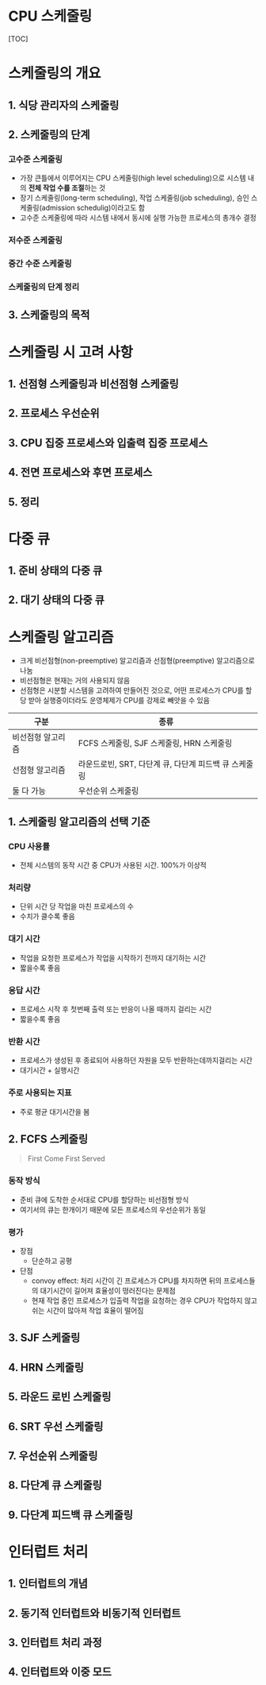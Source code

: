 # CPU 스케줄링

[TOC]



# 스케줄링의 개요

## 1. 식당 관리자의 스케줄링

## 2. 스케줄링의 단계

### 고수준 스케줄링

- 가장 큰틀에서 이루어지는 CPU 스케줄링(high level scheduling)으로 시스템 내의 **전체 작업 수를 조절**하는 것
- 장기 스케줄링(long-term scheduling), 작업 스케줄링(job scheduling), 승인 스케줄링(admission schedulig)이라고도 함
- 고수준 스케줄링에 따라 시스템 내에서 동시에 실행 가능한 프로세스의 총개수 결정

### 저수준 스케줄링

### 중간 수준 스케줄링

### 스케줄링의 단계 정리

## 3. 스케줄링의 목적



# 스케줄링 시 고려 사항

## 1. 선점형 스케줄링과 비선점형 스케줄링

## 2. 프로세스 우선순위

## 3. CPU 집중 프로세스와 입출력 집중 프로세스

## 4. 전면 프로세스와 후면 프로세스

## 5. 정리





# 다중 큐

## 1. 준비 상태의 다중 큐

## 2. 대기 상태의 다중 큐



# 스케줄링 알고리즘

- 크게 비선점형(non-preemptive) 알고리즘과 선점형(preemptive) 알고리즘으로 나눔
- 비선점형은 현재는 거의 사용되지 않음
- 선점형은 시분할 시스템을 고려하여 만들어진 것으로, 어떤 프로세스가 CPU를 할당 받아 실행중이더라도 운영체제가 CPU를 강제로 빼앗을 수 있음

| 구분              | 종류                                                  |
| ----------------- | ----------------------------------------------------- |
| 비선점형 알고리즘 | FCFS 스케줄링, SJF 스케줄링, HRN 스케줄링             |
| 선점형 알고리즘   | 라운드로빈, SRT, 다단계 큐, 다단계 피드백 큐 스케줄링 |
| 둘 다 가능        | 우선순위 스케줄링                                     |



## 1. 스케줄링 알고리즘의 선택 기준

### CPU 사용률

- 전체 시스템의 동작 시간 중 CPU가 사용된 시간. 100%가 이상적

### 처리량

- 단위 시간 당 작업을 마친 프로세스의 수
- 수치가 클수록 좋음

### 대기 시간

- 작업을 요청한 프로세스가 작업을 시작하기 전까지 대기하는 시간
- 짧을수록 좋음

### 응답 시간

- 프로세스 시작 후 첫번째 출력 또는 반응이 나올 때까지 걸리는 시간
- 짧을수록 좋음

### 반환 시간

- 프로세스가 생성된 후 종료되어 사용하던 자원을 모두 반환하는데까지걸리는 시간
- 대기시간 + 실행시간

### 주로 사용되는 지표

- 주로 평균 대기시간을 봄



## 2. FCFS 스케줄링

> First Come First Served

### 동작 방식

- 준비 큐에 도착한 순서대로 CPU를 할당하는 비선점형 방식
- 여기서의 큐는 한개이기 때문에 모든 프로세스의 우선순위가 동일

### 평가

- 장점
  - 단순하고 공평
- 단점
  - convoy effect: 처리 시간이 긴 프로세스가 CPU를 차지하면 뒤의 프로세스들의 대기시간이 길어져 효율성이 떵러진다는 문제점
  - 현재 작업 중인 프로세스가 입출력 작업을 요청하는 경우 CPU가 작업하지 않고 쉬는 시간이 많아져 작업 효율이 떨어짐

## 3. SJF 스케줄링

## 4. HRN 스케줄링

## 5. 라운드 로빈 스케줄링

## 6. SRT 우선 스케줄링

## 7. 우선순위 스케줄링

## 8. 다단계 큐 스케줄링

## 9. 다단계 피드백 큐 스케줄링



# 인터럽트 처리

## 1. 인터럽트의 개념

## 2. 동기적 인터럽트와 비동기적 인터럽트

## 3. 인터럽트 처리 과정

## 4. 인터럽트와 이중 모드

